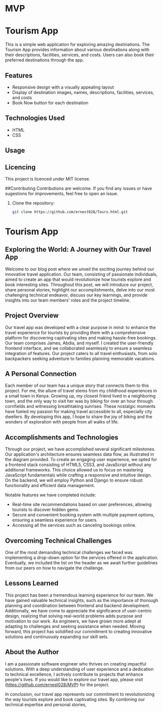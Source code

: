 # MVP
# Tourism App

This is a simple web application for exploring amazing destinations. The Tourism App provides information about various destinations along with their descriptions, facilities, services, and costs. Users can also book their preferred destinations through the app.

## Features

- Responsive design with a visually appealing layout
- Display of destination images, names, descriptions, facilities, services, and costs
- Book Now button for each destination

## Technologies Used

- HTML
- CSS

## Usage

## Licencing 
This project is licenced under MIT license. 

##Contributing
Contributions are welcome. If you find any issues or have sugestions for improvements, feel free to open an issue. 


1. Clone the repository:

   ```bash
   git clone https://github.com/ernest028/Tours.html.git
   
 # Tourism App

## Exploring the World: A Journey with Our Travel App

Welcome to our blog post where we unveil the exciting journey behind our innovative travel application. Our team, consisting of passionate individuals, aimed to create an app that would revolutionize how tourists explore and book interesting sites. Throughout this post, we will introduce our project, share personal stories, highlight our accomplishments, delve into our most challenging technical endeavor, discuss our key learnings, and provide insights into our team members' roles and the project timeline.

## Project Overview

Our travel app was developed with a clear purpose in mind: to enhance the travel experience for tourists by providing them with a comprehensive platform for discovering captivating sites and making hassle-free bookings. Our team comprises James, Abdia, and myself. I created the user-friendly frontend interface, and we collaborated seamlessly to ensure a seamless integration of features. Our project caters to all travel enthusiasts, from solo backpackers seeking adventure to families planning memorable vacations.

## A Personal Connection

Each member of our team has a unique story that connects them to this project. For me, the allure of travel stems from my childhood experiences in a small town in Kenya. Growing up, my closest friend lived in a neighboring town, and the only way to visit her was by biking for over an hour through cornfields and witnessing breathtaking sunrises. These nostalgic moments have fueled my passion for making travel accessible to all, especially city dwellers. By developing this app, I hope to share the joy of biking and the wonders of exploration with people from all walks of life.

## Accomplishments and Technologies

Through our project, we have accomplished several significant milestones. Our application's architecture ensures seamless data flow, as illustrated in the diagram provided. To create an engaging user experience, we opted for a frontend stack consisting of HTML5, CSS3, and JavaScript without any additional frameworks. This choice allowed us to focus on mastering JavaScript fundamentals while crafting a responsive and intuitive design. On the backend, we will employ Python and Django to ensure robust functionality and efficient data management.

Notable features we have completed include:
- Real-time site recommendations based on user preferences, allowing tourists to discover hidden gems.
- Secure and convenient booking system with multiple payment options, ensuring a seamless experience for users.
- Accessing all the services such as canceling bookings online.

## Overcoming Technical Challenges

One of the most demanding technical challenges we faced was implementing a drop-down option for the services offered in the application. Eventually, we included the list on the header as we await further guidelines from our peers on how to navigate the challenge.

## Lessons Learned

This project has been a tremendous learning experience for our team. We have gained valuable technical insights, such as the importance of thorough planning and coordination between frontend and backend development. Additionally, we have come to appreciate the significance of user-centric design, realizing that solving real-world problems adds purpose and motivation to our work. As engineers, we have grown more adept at adapting to challenges and seeking assistance when needed. Moving forward, this project has solidified our commitment to creating innovative solutions and continuously expanding our skill sets.

## About the Author

I am a passionate software engineer who thrives on creating impactful solutions. With a deep understanding of user experience and a dedication to technical excellence, I actively contribute to projects that enhance people's lives. If you would like to explore our travel app, please visit (https://github.com/ernest028/MVP) for the project.

In conclusion, our travel app represents our commitment to revolutionizing the way tourists explore and book captivating sites. By combining our technical expertise and personal stories,
  
